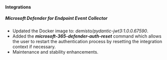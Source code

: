 
#### Integrations

##### Microsoft Defender for Endpoint Event Collector
- Updated the Docker image to: *demisto/pydantic-jwt3:1.0.0.67590*.
- Added the ***microsoft-365-defender-auth-reset*** command which allows the user to restart the authentication process by resetting the integration context if necessary.
- Maintenance and stability enhancements.

